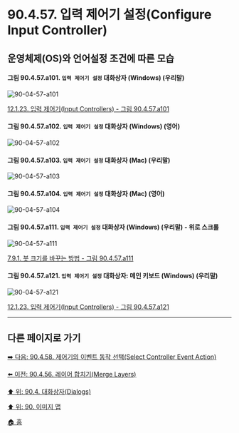 # 90.4.57. 입력 제어기 설정(Configure Input Controller)
## 운영체제(OS)와 언어설정 조건에 따른 모습

<a id="90-04-57-a101"></a>

#### 그림 90.4.57.a101. `입력 제어기 설정` 대화상자 (Windows) (우리말)
![90-04-57-a101](https://github.com/wonder13662/gimp/assets/15767104/27dd0768-453d-4ec9-b449-79527c6ed202)

[12.1.23. 입력 제어기(Input Controllers) - 그림 90.4.57.a101](./12-01-23-input-controllers.md#90-04-57-a101)

<a id="90-04-57-a102"></a>

#### 그림 90.4.57.a102. `입력 제어기 설정` 대화상자 (Windows) (영어)
![90-04-57-a102](https://github.com/wonder13662/gimp/assets/15767104/a4640e4c-0272-49ef-9901-72504f291c33)

<a id="90-04-57-a103"></a>

#### 그림 90.4.57.a103. `입력 제어기 설정` 대화상자 (Mac) (우리말)
![90-04-57-a103](https://github.com/wonder13662/gimp/assets/15767104/1adf64c8-aeeb-4739-9fc9-94699327651c)

<a id="90-04-57-a104"></a>

#### 그림 90.4.57.a104. `입력 제어기 설정` 대화상자 (Mac) (영어)
![90-04-57-a104](https://github.com/wonder13662/gimp/assets/15767104/ac879db2-344d-4afc-87c6-1b9d8f506cb2)

<a id="90-04-57-a111"></a>

#### 그림 90.4.57.a111. `입력 제어기 설정` 대화상자 (Windows) (우리말) - 위로 스크롤
![90-04-57-a111](https://github.com/wonder13662/gimp/assets/15767104/d28846a0-8ded-4e2b-9f45-c572d8398035)

[7.9.1. 붓 크기를 바꾸는 방법 - 그림 90.4.57.a111](./07-09-01-how-to-change-the-size-of-a-brush.md#90-04-57-a111)

<a id="90-04-57-a121"></a>

#### 그림 90.4.57.a121. `입력 제어기 설정` 대화상자: 메인 키보드 (Windows) (우리말)
![90-04-57-a121](https://github.com/wonder13662/gimp/assets/15767104/2fb6c001-7b9a-4bdb-bb4b-b6d51d3d31dd)

[12.1.23. 입력 제어기(Input Controllers) - 그림 90.4.57.a121](./12-01-23-input-controllers.md#90-04-57-a121)

***

## 다른 페이지로 가기

[➡️ 다음: 90.4.58. 제어기의 이벤트 동작 선택(Select Controller Event Action)](./90-04-0058-select_controller_event_action.md)

[⬅️ 이전: 90.4.56. 레이어 합치기(Merge Layers)](./90-04-0056-merge_layers.md)

[⬆️ 위: 90.4. 대화상자(Dialogs)](./90-04-0000-dialogs.md)

[⬆️ 위: 90. 이미지 맵](./90-00-image-map.md)

[🏠 홈](./00-home.md)

